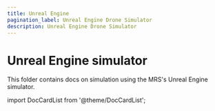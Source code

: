 ```yaml
---
title: Unreal Engine
pagination_label: Unreal Engine Drone Simulator
description: Unreal Engine Drone Simulator
---
```


# Unreal Engine simulator

This folder contains docs on simulation using the MRS's Unreal Engine simulator.

import DocCardList from '@theme/DocCardList';

<DocCardList />
